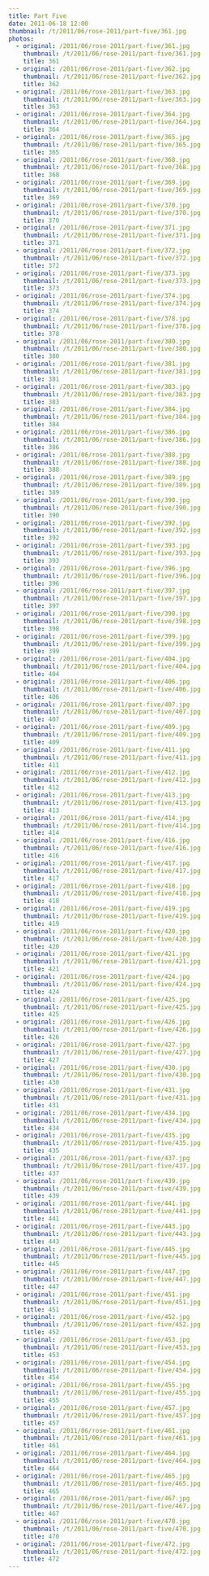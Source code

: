 ```yaml
---
title: Part Five
date: 2011-06-18 12:00
thumbnail: /t/2011/06/rose-2011/part-five/361.jpg
photos:
  - original: /2011/06/rose-2011/part-five/361.jpg
    thumbnail: /t/2011/06/rose-2011/part-five/361.jpg
    title: 361
  - original: /2011/06/rose-2011/part-five/362.jpg
    thumbnail: /t/2011/06/rose-2011/part-five/362.jpg
    title: 362
  - original: /2011/06/rose-2011/part-five/363.jpg
    thumbnail: /t/2011/06/rose-2011/part-five/363.jpg
    title: 363
  - original: /2011/06/rose-2011/part-five/364.jpg
    thumbnail: /t/2011/06/rose-2011/part-five/364.jpg
    title: 364
  - original: /2011/06/rose-2011/part-five/365.jpg
    thumbnail: /t/2011/06/rose-2011/part-five/365.jpg
    title: 365
  - original: /2011/06/rose-2011/part-five/368.jpg
    thumbnail: /t/2011/06/rose-2011/part-five/368.jpg
    title: 368
  - original: /2011/06/rose-2011/part-five/369.jpg
    thumbnail: /t/2011/06/rose-2011/part-five/369.jpg
    title: 369
  - original: /2011/06/rose-2011/part-five/370.jpg
    thumbnail: /t/2011/06/rose-2011/part-five/370.jpg
    title: 370
  - original: /2011/06/rose-2011/part-five/371.jpg
    thumbnail: /t/2011/06/rose-2011/part-five/371.jpg
    title: 371
  - original: /2011/06/rose-2011/part-five/372.jpg
    thumbnail: /t/2011/06/rose-2011/part-five/372.jpg
    title: 372
  - original: /2011/06/rose-2011/part-five/373.jpg
    thumbnail: /t/2011/06/rose-2011/part-five/373.jpg
    title: 373
  - original: /2011/06/rose-2011/part-five/374.jpg
    thumbnail: /t/2011/06/rose-2011/part-five/374.jpg
    title: 374
  - original: /2011/06/rose-2011/part-five/378.jpg
    thumbnail: /t/2011/06/rose-2011/part-five/378.jpg
    title: 378
  - original: /2011/06/rose-2011/part-five/380.jpg
    thumbnail: /t/2011/06/rose-2011/part-five/380.jpg
    title: 380
  - original: /2011/06/rose-2011/part-five/381.jpg
    thumbnail: /t/2011/06/rose-2011/part-five/381.jpg
    title: 381
  - original: /2011/06/rose-2011/part-five/383.jpg
    thumbnail: /t/2011/06/rose-2011/part-five/383.jpg
    title: 383
  - original: /2011/06/rose-2011/part-five/384.jpg
    thumbnail: /t/2011/06/rose-2011/part-five/384.jpg
    title: 384
  - original: /2011/06/rose-2011/part-five/386.jpg
    thumbnail: /t/2011/06/rose-2011/part-five/386.jpg
    title: 386
  - original: /2011/06/rose-2011/part-five/388.jpg
    thumbnail: /t/2011/06/rose-2011/part-five/388.jpg
    title: 388
  - original: /2011/06/rose-2011/part-five/389.jpg
    thumbnail: /t/2011/06/rose-2011/part-five/389.jpg
    title: 389
  - original: /2011/06/rose-2011/part-five/390.jpg
    thumbnail: /t/2011/06/rose-2011/part-five/390.jpg
    title: 390
  - original: /2011/06/rose-2011/part-five/392.jpg
    thumbnail: /t/2011/06/rose-2011/part-five/392.jpg
    title: 392
  - original: /2011/06/rose-2011/part-five/393.jpg
    thumbnail: /t/2011/06/rose-2011/part-five/393.jpg
    title: 393
  - original: /2011/06/rose-2011/part-five/396.jpg
    thumbnail: /t/2011/06/rose-2011/part-five/396.jpg
    title: 396
  - original: /2011/06/rose-2011/part-five/397.jpg
    thumbnail: /t/2011/06/rose-2011/part-five/397.jpg
    title: 397
  - original: /2011/06/rose-2011/part-five/398.jpg
    thumbnail: /t/2011/06/rose-2011/part-five/398.jpg
    title: 398
  - original: /2011/06/rose-2011/part-five/399.jpg
    thumbnail: /t/2011/06/rose-2011/part-five/399.jpg
    title: 399
  - original: /2011/06/rose-2011/part-five/404.jpg
    thumbnail: /t/2011/06/rose-2011/part-five/404.jpg
    title: 404
  - original: /2011/06/rose-2011/part-five/406.jpg
    thumbnail: /t/2011/06/rose-2011/part-five/406.jpg
    title: 406
  - original: /2011/06/rose-2011/part-five/407.jpg
    thumbnail: /t/2011/06/rose-2011/part-five/407.jpg
    title: 407
  - original: /2011/06/rose-2011/part-five/409.jpg
    thumbnail: /t/2011/06/rose-2011/part-five/409.jpg
    title: 409
  - original: /2011/06/rose-2011/part-five/411.jpg
    thumbnail: /t/2011/06/rose-2011/part-five/411.jpg
    title: 411
  - original: /2011/06/rose-2011/part-five/412.jpg
    thumbnail: /t/2011/06/rose-2011/part-five/412.jpg
    title: 412
  - original: /2011/06/rose-2011/part-five/413.jpg
    thumbnail: /t/2011/06/rose-2011/part-five/413.jpg
    title: 413
  - original: /2011/06/rose-2011/part-five/414.jpg
    thumbnail: /t/2011/06/rose-2011/part-five/414.jpg
    title: 414
  - original: /2011/06/rose-2011/part-five/416.jpg
    thumbnail: /t/2011/06/rose-2011/part-five/416.jpg
    title: 416
  - original: /2011/06/rose-2011/part-five/417.jpg
    thumbnail: /t/2011/06/rose-2011/part-five/417.jpg
    title: 417
  - original: /2011/06/rose-2011/part-five/418.jpg
    thumbnail: /t/2011/06/rose-2011/part-five/418.jpg
    title: 418
  - original: /2011/06/rose-2011/part-five/419.jpg
    thumbnail: /t/2011/06/rose-2011/part-five/419.jpg
    title: 419
  - original: /2011/06/rose-2011/part-five/420.jpg
    thumbnail: /t/2011/06/rose-2011/part-five/420.jpg
    title: 420
  - original: /2011/06/rose-2011/part-five/421.jpg
    thumbnail: /t/2011/06/rose-2011/part-five/421.jpg
    title: 421
  - original: /2011/06/rose-2011/part-five/424.jpg
    thumbnail: /t/2011/06/rose-2011/part-five/424.jpg
    title: 424
  - original: /2011/06/rose-2011/part-five/425.jpg
    thumbnail: /t/2011/06/rose-2011/part-five/425.jpg
    title: 425
  - original: /2011/06/rose-2011/part-five/426.jpg
    thumbnail: /t/2011/06/rose-2011/part-five/426.jpg
    title: 426
  - original: /2011/06/rose-2011/part-five/427.jpg
    thumbnail: /t/2011/06/rose-2011/part-five/427.jpg
    title: 427
  - original: /2011/06/rose-2011/part-five/430.jpg
    thumbnail: /t/2011/06/rose-2011/part-five/430.jpg
    title: 430
  - original: /2011/06/rose-2011/part-five/431.jpg
    thumbnail: /t/2011/06/rose-2011/part-five/431.jpg
    title: 431
  - original: /2011/06/rose-2011/part-five/434.jpg
    thumbnail: /t/2011/06/rose-2011/part-five/434.jpg
    title: 434
  - original: /2011/06/rose-2011/part-five/435.jpg
    thumbnail: /t/2011/06/rose-2011/part-five/435.jpg
    title: 435
  - original: /2011/06/rose-2011/part-five/437.jpg
    thumbnail: /t/2011/06/rose-2011/part-five/437.jpg
    title: 437
  - original: /2011/06/rose-2011/part-five/439.jpg
    thumbnail: /t/2011/06/rose-2011/part-five/439.jpg
    title: 439
  - original: /2011/06/rose-2011/part-five/441.jpg
    thumbnail: /t/2011/06/rose-2011/part-five/441.jpg
    title: 441
  - original: /2011/06/rose-2011/part-five/443.jpg
    thumbnail: /t/2011/06/rose-2011/part-five/443.jpg
    title: 443
  - original: /2011/06/rose-2011/part-five/445.jpg
    thumbnail: /t/2011/06/rose-2011/part-five/445.jpg
    title: 445
  - original: /2011/06/rose-2011/part-five/447.jpg
    thumbnail: /t/2011/06/rose-2011/part-five/447.jpg
    title: 447
  - original: /2011/06/rose-2011/part-five/451.jpg
    thumbnail: /t/2011/06/rose-2011/part-five/451.jpg
    title: 451
  - original: /2011/06/rose-2011/part-five/452.jpg
    thumbnail: /t/2011/06/rose-2011/part-five/452.jpg
    title: 452
  - original: /2011/06/rose-2011/part-five/453.jpg
    thumbnail: /t/2011/06/rose-2011/part-five/453.jpg
    title: 453
  - original: /2011/06/rose-2011/part-five/454.jpg
    thumbnail: /t/2011/06/rose-2011/part-five/454.jpg
    title: 454
  - original: /2011/06/rose-2011/part-five/455.jpg
    thumbnail: /t/2011/06/rose-2011/part-five/455.jpg
    title: 455
  - original: /2011/06/rose-2011/part-five/457.jpg
    thumbnail: /t/2011/06/rose-2011/part-five/457.jpg
    title: 457
  - original: /2011/06/rose-2011/part-five/461.jpg
    thumbnail: /t/2011/06/rose-2011/part-five/461.jpg
    title: 461
  - original: /2011/06/rose-2011/part-five/464.jpg
    thumbnail: /t/2011/06/rose-2011/part-five/464.jpg
    title: 464
  - original: /2011/06/rose-2011/part-five/465.jpg
    thumbnail: /t/2011/06/rose-2011/part-five/465.jpg
    title: 465
  - original: /2011/06/rose-2011/part-five/467.jpg
    thumbnail: /t/2011/06/rose-2011/part-five/467.jpg
    title: 467
  - original: /2011/06/rose-2011/part-five/470.jpg
    thumbnail: /t/2011/06/rose-2011/part-five/470.jpg
    title: 470
  - original: /2011/06/rose-2011/part-five/472.jpg
    thumbnail: /t/2011/06/rose-2011/part-five/472.jpg
    title: 472
---
```

